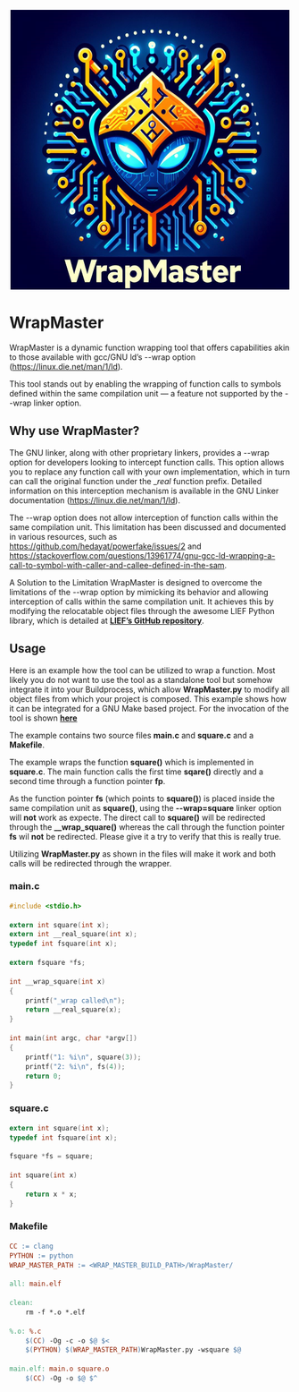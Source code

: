 <p align="center">
<img src="./images/WrapMasterLogo.png" width="500" height="500">
</p>

# WrapMaster

WrapMaster is a dynamic function wrapping tool that offers capabilities akin to those available with gcc/GNU ld’s --wrap option (https://linux.die.net/man/1/ld).  

This tool stands out by enabling the wrapping of function calls to symbols defined within the same compilation unit — a feature not supported by the --wrap linker option. 


## Why use WrapMaster?
The GNU linker, along with other proprietary linkers, provides a --wrap option for developers looking to intercept function calls. This option allows you to replace any function call with your own implementation, which in turn can call the original function under the __real_ function prefix. Detailed information on this interception mechanism is available in the GNU Linker documentation (https://linux.die.net/man/1/ld).

The --wrap option does not allow interception of function calls within the same compilation unit. This limitation has been discussed and documented in various resources, such as https://github.com/hedayat/powerfake/issues/2 and https://stackoverflow.com/questions/13961774/gnu-gcc-ld-wrapping-a-call-to-symbol-with-caller-and-callee-defined-in-the-sam.

A Solution to the Limitation WrapMaster is designed to overcome the limitations of the --wrap option by mimicking its behavior and allowing interception of calls within the same compilation unit. It achieves this by modifying the relocatable object files through the awesome LIEF Python library, which is detailed at [**LIEF’s GitHub repository**](#Makefile).

## Usage

Here is an example how the tool can be utilized to wrap a function.
Most likely you do not want to use the tool as a standalone tool but somehow integrate it into your Buildprocess, which allow **WrapMaster.py** to modify all object files from which your project is composed.
This example shows how it can be integrated for a GNU Make based project. For the invocation of the tool is shown [**here**]([https://github.com/lief-project/LIEF])

The example contains two source files **main.c** and **square.c** and a **Makefile**. 

The example wraps the function **square()** which is implemented in **square.c**. The main function calls the first time **sqare()** directly and a second time through a function pointer **fp**. 

As the function pointer **fs** (which points to **square()**) is placed inside the same compilation unit as **square()**, using the **--wrap=square** linker option will __not__ work as expecte. The direct call to **square()** will be redirected through the **__wrap_square()** whereas the call through the function pointer **fs** wil __not__ be redirected. Please give it a try to verify that this is really true. 

Utilizing **WrapMaster.py** as shown in the files will make it work and both calls will be redirected through the wrapper.

### main.c
``` c title="main.c"
#include <stdio.h>

extern int square(int x);
extern int __real_square(int x);
typedef int fsquare(int x);

extern fsquare *fs;

int __wrap_square(int x)
{
    printf("_wrap called\n");
    return __real_square(x);
}

int main(int argc, char *argv[])
{
    printf("1: %i\n", square(3));
    printf("2: %i\n", fs(4));
    return 0;
}
```

### square.c
``` c title="square.c"
extern int square(int x);
typedef int fsquare(int x);

fsquare *fs = square;

int square(int x)
{
    return x * x;
}
```

### Makefile
``` Makefile title="Makefile"
CC := clang
PYTHON := python
WRAP_MASTER_PATH := <WRAP_MASTER_BUILD_PATH>/WrapMaster/

all: main.elf

clean:
	rm -f *.o *.elf

%.o: %.c
	$(CC) -Og -c -o $@ $<
	$(PYTHON) $(WRAP_MASTER_PATH)WrapMaster.py -wsquare $@

main.elf: main.o square.o
	$(CC) -Og -o $@ $^

```
